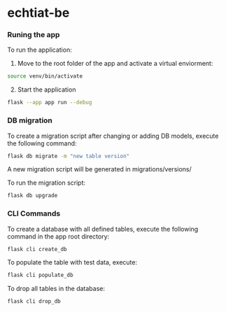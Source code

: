 # echtiat-be

### Runing the app

To run the application: 
1. Move to the root folder of the app and activate a virtual enviorment:
```bash
source venv/bin/activate
```

2. Start the application
```bash
flask --app app run --debug
```

### DB migration

To create a migration script after changing or adding DB models, execute the following command:
```bash
flask db migrate -m "new table version"
```
A new migration script will be generated in migrations/versions/

To run the migration script:
```bash
flask db upgrade
```

### CLI Commands

To create a database with all defined tables, execute the following command in the app root directory:
```bash
flask cli create_db 
```

To populate the table with test data, execute:
```bash
flask cli populate_db 
```

To drop all tables in the database:
```bash
flask cli drop_db 
```